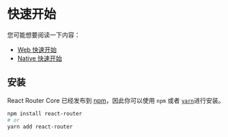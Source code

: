 # 快速开始

您可能想要阅读一下内容：

* [Web 快速开始](../../../react-router-dom/docs/guides/quick-start.md)
* [Native 快速开始](../../../react-router-native/docs/guides/quick-start.md)

## 安装

React Router Core 已经发布到 [npm](https://npm.im/react-router)，因此你可以使用 `npm` 或者 [`yarn`](https://yarnpkg.com)进行安装。

```sh
npm install react-router
# or
yarn add react-router
```
